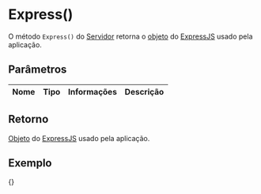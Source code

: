 # Express()

O método `Express()` do [Servidor](#server) retorna o [objeto](https://developer.mozilla.org/pt-BR/docs/Aprender/JavaScript/Objetos/B%C3%A1sico) do [ExpressJS](https://expressjs.com/pt-br/) usado pela aplicação.

## Parâmetros

|Nome|Tipo|Informações|Descrição|
|--|--|--|--|

## Retorno

[Objeto](https://developer.mozilla.org/pt-BR/docs/Aprender/JavaScript/Objetos/B%C3%A1sico) do [ExpressJS](https://expressjs.com/pt-br/) usado pela aplicação.

## Exemplo

{<express>}
